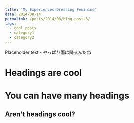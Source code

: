```yaml
---
title: 'My Experiences Dressing Feminine'
date: 2014-08-14
permalink: /posts/2014/08/blog-post-3/
tags:
  - cool posts
  - category1
  - category2
---
```


Placeholder text - やっぱり雨は降るんだね

Headings are cool
======

You can have many headings
======

Aren't headings cool?
------